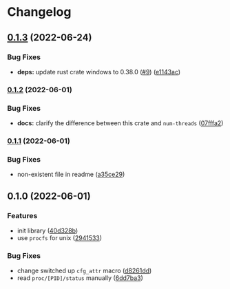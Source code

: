 # Changelog

## [0.1.3](https://github.com/devtomio/thread-amount/compare/v0.1.2...v0.1.3) (2022-06-24)


### Bug Fixes

* **deps:** update rust crate windows to 0.38.0 ([#9](https://github.com/devtomio/thread-amount/issues/9)) ([e1143ac](https://github.com/devtomio/thread-amount/commit/e1143ac2aa7d40de1aea950b4bc84fc8977d80b2))

### [0.1.2](https://github.com/devtomio/thread-amount/compare/v0.1.1...v0.1.2) (2022-06-01)


### Bug Fixes

* **docs:** clarify the difference between this crate and `num-threads` ([07fffa2](https://github.com/devtomio/thread-amount/commit/07fffa2c5dad980b2b2c7ff6179ca37af7f7cb65))

### [0.1.1](https://github.com/devtomio/thread-amount/compare/v0.1.0...v0.1.1) (2022-06-01)


### Bug Fixes

* non-existent file in readme ([a35ce29](https://github.com/devtomio/thread-amount/commit/a35ce2911a6246e59396d77c9577499e0c866dd2))

## 0.1.0 (2022-06-01)


### Features

* init library ([40d328b](https://github.com/devtomio/thread-amount/commit/40d328b75438a3247bf41171089a5153760532f6))
* use `procfs` for unix ([2941533](https://github.com/devtomio/thread-amount/commit/294153329a7cfa7dc196e784d85c01dd72a3b4f5))


### Bug Fixes

* change switched up `cfg_attr` macro ([d8261dd](https://github.com/devtomio/thread-amount/commit/d8261dd53cf250662aada1f1d0c03425d042bb5c))
* read `proc/[PID]/status` manually ([6dd7ba3](https://github.com/devtomio/thread-amount/commit/6dd7ba38336624895860e17a21cbef3d3ef9148c))
